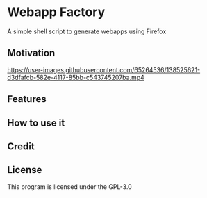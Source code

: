 # Webapp Factory

A simple shell script to generate webapps using Firefox

## Motivation


https://user-images.githubusercontent.com/65264536/138525621-d3dfafcb-582e-4117-85bb-c543745207ba.mp4


## Features

## How to use it

## Credit

## License

This program is licensed under the GPL-3.0
